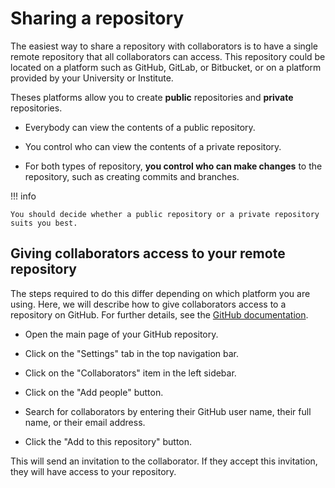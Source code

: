 # Sharing a repository

The easiest way to share a repository with collaborators is to have a single remote repository that all collaborators can access.
This repository could be located on a platform such as GitHub, GitLab, or Bitbucket, or on a platform provided by your University or Institute.

Theses platforms allow you to create **public** repositories and **private** repositories.

- Everybody can view the contents of a public repository.

- You control who can view the contents of a private repository.

- For both types of repository, **you control who can make changes** to the repository, such as creating commits and branches.

!!! info

    You should decide whether a public repository or a private repository suits you best.

## Giving collaborators access to your remote repository

The steps required to do this differ depending on which platform you are using.
Here, we will describe how to give collaborators access to a repository on GitHub.
For further details, see the [GitHub documentation](https://docs.github.com/en/account-and-profile/setting-up-and-managing-your-personal-account-on-github/managing-access-to-your-personal-repositories/inviting-collaborators-to-a-personal-repository).

- Open the main page of your GitHub repository.

- Click on the "Settings" tab in the top navigation bar.

- Click on the "Collaborators" item in the left sidebar.

- Click on the "Add people" button.

- Search for collaborators by entering their GitHub user name, their full name, or their email address.

- Click the "Add <NAME> to this repository" button.

This will send an invitation to the collaborator.
If they accept this invitation, they will have access to your repository.
